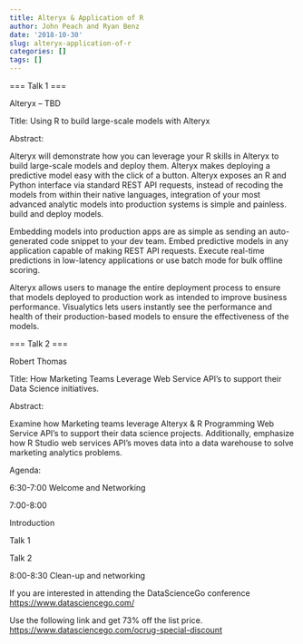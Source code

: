 ```yaml
---
title: Alteryx & Application of R
author: John Peach and Ryan Benz
date: '2018-10-30'
slug: alteryx-application-of-r
categories: []
tags: []
---
```


=== Talk 1 ===

Alteryx – TBD

Title: Using R to build large-scale models with Alteryx

Abstract:

Alteryx will demonstrate how you can leverage your R skills in Alteryx to build large-scale models and deploy them. Alteryx makes deploying a predictive model easy with the click of a button. Alteryx exposes an R and Python interface via standard REST API requests, instead of recoding the models from within their native languages, integration of your most advanced analytic models into production systems is simple and painless. build and deploy models.

Embedding models into production apps are as simple as sending an auto-generated code snippet to your dev team. Embed predictive models in any application capable of making REST API requests. Execute real-time predictions in low-latency applications or use batch mode for bulk offline scoring.

Alteryx allows users to manage the entire deployment process to ensure that models deployed to production work as intended to improve business performance. Visualytics lets users instantly see the performance and health of their production-based models to ensure the effectiveness of the models.

=== Talk 2 ===

Robert Thomas

Title: How Marketing Teams Leverage Web Service API’s to support their Data Science initiatives.

Abstract:

Examine how Marketing teams leverage Alteryx & R Programming Web Service API’s to support their data science projects. Additionally, emphasize how R Studio web services API’s moves data into a data warehouse to solve marketing analytics problems.

Agenda:

6:30-7:00 Welcome and Networking

7:00-8:00

Introduction

Talk 1

Talk 2

8:00-8:30 Clean-up and networking

If you are interested in attending the DataScienceGo conference https://www.datasciencego.com/

Use the following link and get 73% off the list price. https://www.datasciencego.com/ocrug-special-discount